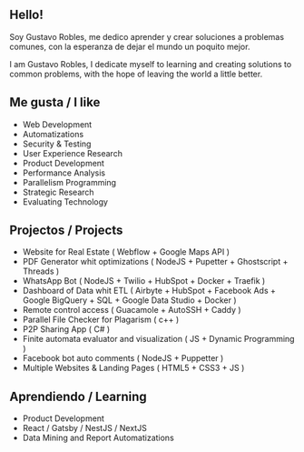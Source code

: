 ## Hello! 

Soy Gustavo Robles, me dedico aprender y crear soluciones a problemas comunes, con la esperanza de dejar el mundo un poquito mejor.

I am Gustavo Robles, I dedicate myself to learning and creating solutions to common problems, with the hope of leaving the world a little better.

## Me gusta / I like

* Web Development
* Automatizations
* Security & Testing
* User Experience Research
* Product Development
* Performance Analysis
* Parallelism Programming 
* Strategic Research
* Evaluating Technology

## Projectos / Projects

* Website for Real Estate ( Webflow + Google Maps API )
* PDF Generator whit optimizations ( NodeJS + Pupetter + Ghostscript + Threads )
* WhatsApp Bot ( NodeJS + Twilio + HubSpot + Docker + Traefik )
* Dashboard of Data whit ETL ( Airbyte + HubSpot + Facebook Ads + Google BigQuery + SQL + Google Data Studio + Docker ) 
* Remote control access ( Guacamole + AutoSSH + Caddy )
* Parallel File Checker for Plagarism ( c++ )
* P2P Sharing App ( C# ) 
* Finite automata evaluator and visualization ( JS + Dynamic Programming ) 
* Facebook bot auto comments ( NodeJS + Puppetter )
* Multiple Websites & Landing Pages ( HTML5 + CSS3 + JS )

## Aprendiendo / Learning

* Product Development
* React / Gatsby / NestJS / NextJS
* Data Mining and Report Automatizations

<!--
**CodeSugar/CodeSugar** is a ✨ _special_ ✨ repository because its `README.md` (this file) appears on your GitHub profile.

Here are some ideas to get you started:

- 🔭 I’m currently working on ...
- 🌱 I’m currently learning ...
- 👯 I’m looking to collaborate on ...
- 🤔 I’m looking for help with ...
- 💬 Ask me about ...
- 📫 How to reach me: ...
- 😄 Pronouns: ...
- ⚡ Fun fact: ...
-->
